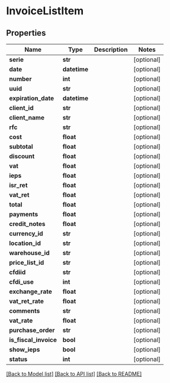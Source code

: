 # InvoiceListItem

## Properties
Name | Type | Description | Notes
------------ | ------------- | ------------- | -------------
**serie** | **str** |  | [optional] 
**date** | **datetime** |  | [optional] 
**number** | **int** |  | [optional] 
**uuid** | **str** |  | [optional] 
**expiration_date** | **datetime** |  | [optional] 
**client_id** | **str** |  | [optional] 
**client_name** | **str** |  | [optional] 
**rfc** | **str** |  | [optional] 
**cost** | **float** |  | [optional] 
**subtotal** | **float** |  | [optional] 
**discount** | **float** |  | [optional] 
**vat** | **float** |  | [optional] 
**ieps** | **float** |  | [optional] 
**isr_ret** | **float** |  | [optional] 
**vat_ret** | **float** |  | [optional] 
**total** | **float** |  | [optional] 
**payments** | **float** |  | [optional] 
**credit_notes** | **float** |  | [optional] 
**currency_id** | **str** |  | [optional] 
**location_id** | **str** |  | [optional] 
**warehouse_id** | **str** |  | [optional] 
**price_list_id** | **str** |  | [optional] 
**cfdiid** | **str** |  | [optional] 
**cfdi_use** | **int** |  | [optional] 
**exchange_rate** | **float** |  | [optional] 
**vat_ret_rate** | **float** |  | [optional] 
**comments** | **str** |  | [optional] 
**vat_rate** | **float** |  | [optional] 
**purchase_order** | **str** |  | [optional] 
**is_fiscal_invoice** | **bool** |  | [optional] 
**show_ieps** | **bool** |  | [optional] 
**status** | **int** |  | [optional] 

[[Back to Model list]](../README.md#documentation-for-models) [[Back to API list]](../README.md#documentation-for-api-endpoints) [[Back to README]](../README.md)


